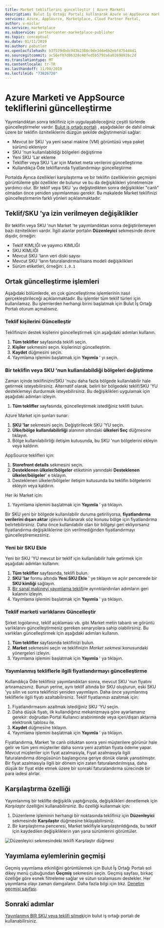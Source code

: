 ```yaml
---
title: Market tekliflerini güncelleştir | Azure Marketi
description: Bulut İş Ortağı Portalı kullanarak Azure ve AppSource marketlerindeki teklifleri güncelleştirme
services: Azure, AppSource, Marketplace, Cloud Partner Portal,
author: v-miclar
ms.service: marketplace
ms.subservice: partnercenter-marketplace-publisher
ms.topic: conceptual
ms.date: 01/11/2019
ms.author: pabutler
ms.openlocfilehash: b3f579dbdc943b2380c9de3dde6b2ebf4754d4d1
ms.sourcegitcommit: ac56ef07d86328c40fed5b5792a6a02698926c2d
ms.translationtype: MT
ms.contentlocale: tr-TR
ms.lasthandoff: 11/08/2019
ms.locfileid: "73826720"
---
```

# <a name="update-azure-marketplace-and-appsource-offers"></a>Azure Marketi ve AppSource tekliflerini güncelleştirme

Yayımlandıktan sonra teklifiniz için uygulayabileceğiniz çeşitli türlerde güncelleştirmeler vardır.  [Bulut iş ortağı portalı](https://cloudpartner.azure.com/) , aşağıdakiler de dahil olmak üzere bir teklifin özniteliklerini düzgün şekilde değiştirmenizi sağlar:

-  Mevcut bir SKU 'ya yeni sanal makine (VM) görüntüsü veya paket sürümü ekleniyor
-  SKU 'nun kullanılabildiği bölgeleri değiştirme
-  Yeni SKU 'Lar ekleme
-  Teklifler veya SKU 'Lar için Market meta verilerini güncelleştirme 
-  Kullandıkça Öde tekliflarında fiyatlandırmayı güncelleştirme

Portalda Ayrıca özellikleri karşılaştırma ve bir teklifin özelliklerinin geçmişini görüntüleme gibi özellikler de bulunur ve bu da değişiklikleri yönetmenize yardımcı olur.  Bir teklif veya SKU 'yu değiştirdikten sonra değişiklikler "canlı" olmadan önce yeniden yayımlanması gerekir.  Bu makalede Market teklifinizi güncelleştirmenin farklı yönleri açıklanmaktadır.

## <a name="unpermitted-changes-to-an-offersku"></a>Teklif/SKU 'ya izin verilmeyen değişiklikler

Bir teklifin veya SKU 'nun Market 'te yayımlandıktan sonra değiştirilemeyen bazı öznitelikleri vardır.  İlgili alanlar portalın **Düzenleyici** sekmesinde devre dışıdır, örneğin:  

- Teklif KIMLIĞI ve yayımcı KIMLIĞI
- SKU KIMLIĞI 
- Mevcut SKU 'ların veri diski sayısı
- Mevcut SKU 'ların faturalandırma/lisans modeli değişiklikleri
- Sürüm etiketleri, örneğin: `1.0.1`


## <a name="common-update-operations"></a>Ortak güncelleştirme işlemleri

Aşağıdaki bölümlerde, en çok güncelleştirme işlemlerinin nasıl gerçekleştirileceği açıklanmaktadır.  Bu işlemler tüm teklif türleri için kullanılamaz.  Bu işlemlerden herhangi birini başlatmak için Bulut İş Ortağı Portalı oturum açmalısınız.


### <a name="update-offer-contacts"></a>Teklif kişilerini Güncelleştir

Teklifinizin destek kişilerini güncelleştirmek için aşağıdaki adımları kullanın.
1. **Tüm teklifler** sayfasında teklifi seçin.
2. **Kişiler** sekmesini seçin. kişilerinizi güncelleştirin.
3. **Kaydet** düğmesini seçin.
4. Yayımlama işlemini başlatmak için **Yayımla** ' yı seçin.


### <a name="change-regions-an-offer-or-sku-is-available-in"></a>Bir teklifin veya SKU 'nun kullanılabildiği bölgeleri değiştirme

Zaman içinde teklifinizin/SKU 'nuzu daha fazla bölgede kullanılabilir hale getirmek isteyebilirsiniz.
Alternatif olarak, belirli bir bölgedeki teklif/SKU 'YU desteklemeyi durdurmak isteyebilirsiniz.
Bu değişiklikleri uygulamak için aşağıdaki adımları izleyin.

1. **Tüm teklifler** sayfasında, güncelleştirmek istediğiniz teklifi bulun.

Azure Market için şunları sunar:

1. **SKU 'lar** sekmesini seçin.  Değiştirilecek SKU 'YU seçin.
1. **Ülke/bölge kullanılabilirliği** alanının altındaki **ülkeleri Seç** düğmesine tıklayın.
1. Bölge kullanılabilirliği iletişim kutusunda, bu SKU 'nun bölgelerini ekleyin veya kaldırın.

AppSource teklifleri için:

1. **Storefront details** sekmesini seçin.
1. **Desteklenen ülkeler/bölgeler** etiketinin yanındaki **Desteklenen ülkeler/bölgeler**' e tıklayın. 
1. Desteklenen ülkeler/bölgeler iletişim kutusunda bu teklifin bölgelerini ekleyin veya kaldırın.

Her iki Market için:

1. Yayımlama işlemini başlatmak için **Yayımla** ' ya tıklayın. 

Bir SKU yeni bir bölgede kullanılabilir duruma getiriliyorsa, **fiyatlandırma verilerini dışarı aktar** işlevini kullanarak söz konusu bölge için fiyatlandırma belirtebilirsiniz. Daha önce kullanılabilir olan bir bölgeyi geri ekliyorsanız fiyatlandırma değişikliklerine izin verilmediğinden fiyatlandırmayı güncelleştiremezsiniz.


### <a name="add-a-new-sku"></a>Yeni bir SKU Ekle 

Yeni bir SKU 'YU mevcut bir teklif için kullanılabilir hale getirmek için aşağıdaki adımları kullanın:

1. **Tüm teklifler** sayfasında, teklifi bulun.
3. **SKU 'lar** formu altında **Yeni SKU Ekle** ' ye tıklayın ve açılır pencerede bir **SKU kimliği** sağlayın.
4. [Bir sanal makineyi yayımlama teklifi](../virtual-machine/cpp-publish-offer.md)ile ayrıntılandırılan adımların geri kalanını izleyin.
5. Yayımlama işlemini başlatmak için **Yayımla** ' ya tıklayın.


### <a name="update-offer-marketplace-assets"></a>Teklif marketi varlıklarını Güncelleştir

Şirket logolarınız, teklif açıklaması vb. gibi Market metin tabanlı ve görüntü varlıklarını güncelleştirmeniz gereken senaryolara sahip olabilirsiniz. Bu varlıkları güncelleştirmek için aşağıdaki adımları kullanın.

1. **Tüm teklifler** sayfasında teklifinizi bulun. 
2. **Market** sekmesini seçin ve teklifinizin *Market sekmesi* konusundaki yönergeleri izleyin.
3. Yayımlama işlemini başlatmak için **Yayımla** ' ya tıklayın.


### <a name="update-pricing-on-published-offers"></a>Yayımlanmış tekliflerle ilgili fiyatlandırmayı güncelleştirme

Kullandıkça Öde teklifiniz yayımlandıktan sonra, mevcut SKU 'nun fiyatını artıramazsınız.  Bunun yerine, aynı teklif altında bir SKU oluşturun, eski SKU 'yu silin ve sonra teklifinizi yeniden yayımlayın. Daha önce yayımlanmış tekliflerle ilgili fiyatı azaltabilirsiniz. Teklif fiyatlarınızı azaltmak için:

1. Fiyatlandırmasını azaltmak istediğiniz SKU 'YU seçin.
2. Daha düşük fiyatı, ilk kullandığınız mekanizmaya göre ayarlamanız gerekir: doğrudan Portal Kullanıcı arabiriminde veya içeri/dışarı aktarma elektronik tablosu ile.
3. **Kaydet** düğmesine tıklayın.
4. Yayımlama işlemini başlatmak için **Yayımla** ' ya tıklayın.

Fiyatlandırma, Market 'te canlı olduktan sonra yeni müşterilere görünür hale gelir ve tüm yeni müşteriler daha sonra yeni azaltılan fiyata ödeme yapar.  Mevcut müşteriler için fiyat azalmasıyla, Fiyat azalmasıyla ilgili faturalandırma döngüsünün başlangıcına geriye dönük olarak yansıtılmıştır.  Bir fiyat azalmasıyla ilgili bir dönem için zaten faturalandırılmışsa, daha düşük bir fiyat elde etmek üzere bir sonraki faturalandırma sürecinde bir para iadesi alırlar.


## <a name="compare-feature"></a>Karşılaştırma özelliği

Yayımlanmış bir teklifte değişiklik yaptığınızda, değişiklikleri denetlemek için *Karşılaştır* özelliğini kullanabilirsiniz. Bu özelliği kullanmak için:

1. Düzenleme işleminin herhangi bir noktasında teklifiniz için **Düzenleyici** sekmesinde **Karşılaştır** düğmesine tıklayabilirsiniz.
2. Bir karşılaştırma penceresi, Market teklifiyle karşılaştırıldığında, bu teklif için kaydedilen değişikliklerin yan yana sürümlerini görüntüler. 

![Düzenleyici sekmesindeki teklifi Karşılaştır düğmesi](./media/offer-compare-button.png)


## <a name="history-of-publishing-actions"></a>Yayımlama eylemlerinin geçmişi

Geçmiş yayımlama etkinliğini görüntülemek için Bulut İş Ortağı Portalı sol dikey menü çubuğundan **Geçmiş** sekmesini seçin.  Geçmiş sayfası, birkaç özelliğe göre esnek filtreleme sağlar ve sütun sıralamasını destekler.  Her yayımlama olayı zaman damgalanır.  Daha fazla bilgi için bkz. [Denetim geçmişi sayfası](../portal-tour/cpp-history-page.md).


## <a name="next-steps"></a>Sonraki adımlar

[Yayınlanmış BIR SKU veya teklifi silmek](./cpp-delete-offer.md)için bulut iş ortağı portalı de kullanabilirsiniz.
